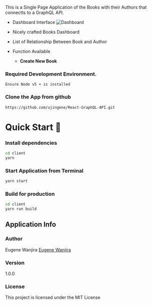This is a Single Page Application of the Books with their Authors that connectts to a GraphQL API.

- Dashboard Interface
![Dashboard](https://github.com/ujingene/React-GraphQL-API/blob/master/images/Img1.PNG)

- Nicely crafted Books Dashboard
- List of Relationship Between Book and Author
- Function Available

    - **Create New Book**

### Required Development Environment. 

```
Ensure Node v5 + is installed
```

### Clone the App from github
```
https://github.com/ujingene/React-GraphQL-API.git

```

# Quick Start 🚀

### Install dependencies

```bash
cd client
yarn
```

### Start Application from Terminal

```bash
yarn start
```

### Build for production

```bash
cd client
yarn run build
```

## Application Info

### Author

Eugene Wanjira
[Eugene Wanjira](http://www.github.com/ujingene)

### Version

1.0.0

### License

This project is licensed under the MIT License